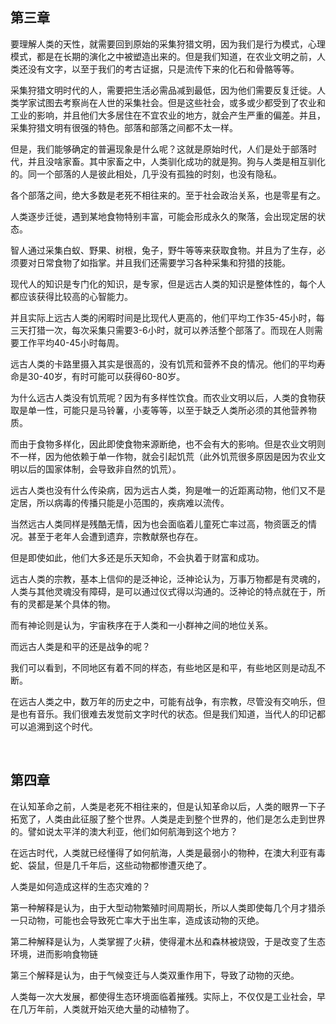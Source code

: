 <h2>第三章</h2><p data-pid="Sn_wbnQy">要理解人类的天性，就需要回到原始的采集狩猎文明，因为我们是行为模式，心理模式，都是在长期的演化之中被塑造出来的。但是我们知道，在农业文明之前，人类还没有文字，以至于我们的考古证据，只是流传下来的化石和骨骼等等。</p><p data-pid="MiIAnpV5">采集狩猎文明时代的人，需要把生活必需品减到最低，因为他们需要反复迁徙。人类学家试图去考察尚在人世的采集社会。但是这些社会，或多或少都受到了农业和工业的影响，并且他们大多居住在不宜农业的地方，就会产生严重的偏差。并且，采集狩猎文明有很强的特色。部落和部落之间都不太一样。</p><p data-pid="VLyry-Ca">但是，我们能够确定的普遍现象是什么呢？这就是原始时代，人们是处于部落时代，并且没啥家畜。其中家畜之中，人类驯化成功的就是狗。狗与人类是相互驯化的。同一个部落的人是彼此相处，几乎没有孤独的时刻，也没有隐私。</p><p data-pid="g2XI-58F">各个部落之间，绝大多数是老死不相往来的。至于社会政治关系，也是零星有之。</p><p data-pid="HQEZbF9Y">人类逐步迁徙，遇到某地食物特别丰富，可能会形成永久的聚落，会出现定居的状态。</p><p data-pid="mhkUvzX1">智人通过采集白蚁、野果、树根，兔子，野牛等等来获取食物。并且为了生存，必须要对日常食物了如指掌。并且我们还需要学习各种采集和狩猎的技能。</p><p data-pid="msCZWhmt">现代人的知识是专门化的知识，是专家，但是远古人类的知识是整体性的，每个人都应该获得比较高的心智能力。</p><p data-pid="IcFl-5ue">并且实际上远古人类的闲暇时间是比现代人更高的，他们平均工作35-45小时，每三天打猎一次，每次采集只需要3-6小时，就可以养活整个部落了。而现在人则需要工作平均40-45小时每周。</p><p data-pid="7Oa4NTMG">远古人类的卡路里摄入其实是很高的，没有饥荒和营养不良的情况。他们的平均寿命是30-40岁，有时可能可以获得60-80岁。</p><p data-pid="tt4Ag6Zm">为什么远古人类没有饥荒呢？因为有多样性饮食。而农业文明以后，人类的食物获取是单一性，可能只是马铃薯，小麦等等，以至于缺乏人类所必须的其他营养物质。</p><p data-pid="ryV2Ke1S">而由于食物多样化，因此即使食物来源断绝，也不会有大的影响。但是农业文明则不一样，因为他依赖于单一作物，就会引起饥荒（此外饥荒很多原因是因为农业文明以后的国家体制，会导致非自然的饥荒）。</p><p data-pid="3lClvdt1">远古人类也没有什么传染病，因为远古人类，狗是唯一的近距离动物，他们又不是定居，所以病毒的传播只能是小范围的，疾病难以流传。</p><p data-pid="zCn3ayXB">当然远古人类同样是残酷无情，因为也会面临着儿童死亡率过高，物资匮乏的情况。甚至于老年人会遭到遗弃，宗教献祭也存在。</p><p data-pid="p0n3_86Y">但是即使如此，他们大多还是乐天知命，不会执着于财富和成功。</p><p data-pid="_j8Rd4j9">远古人类的宗教，基本上信仰的是泛神论，泛神论认为，万事万物都是有灵魂的，人类与其他灵魂没有障碍，是可以通过仪式得以沟通的。泛神论的特点就在于，所有的灵都是某个具体的物。</p><p data-pid="GvUHs0Pz">而有神论则是认为，宇宙秩序在于人类和一小群神之间的地位关系。</p><p data-pid="6yjBEywS">而远古人类是和平的还是战争的呢？</p><p data-pid="wKBs525Q">我们可以看到，不同地区有着不同的样态，有些地区是和平，有些地区则是动乱不断。</p><p data-pid="IQ8mZKdK">在远古人类之中，数万年的历史之中，可能有战争，有宗教，尽管没有交响乐，但是也有音乐。我们很难去发觉前文字时代的状态。但是我们知道，当代人的印记都可以追溯到这个时代。</p><p><br></p><h2>第四章</h2><p data-pid="BsuZl9gp">在认知革命之前，人类是老死不相往来的，但是认知革命以后，人类的眼界一下子拓宽了，人类由此征服了整个世界。人类是走到整个世界的，他们是怎么走到世界的。譬如说太平洋的澳大利亚，他们如何航海到这个地方？</p><p data-pid="eGpGAOU8">在远古时代，人类就已经懂得了如何航海，人类是最弱小的物种，在澳大利亚有毒蛇、袋鼠，但是几千年后，这些动物都惨遭灭绝了。</p><p data-pid="JKKjkkfk">人类是如何造成这样的生态灾难的？</p><p data-pid="9mQMnWFl">第一种解释是认为，由于大型动物繁殖时间周期长，所以人类即使每几个月才猎杀一只动物，可能也会导致死亡率大于出生率，造成该动物的灭绝。</p><p data-pid="GPH81utC">第二种解释是认为，人类掌握了火耕，使得灌木丛和森林被烧毁，于是改变了生态环境，进而影响食物链</p><p data-pid="0EIhaRRh">第三个解释是认为，由于气候变迁与人类双重作用下，导致了动物的灭绝。</p><p data-pid="mRKx-gJ1">人类每一次大发展，都使得生态环境面临着摧残。实际上，不仅仅是工业社会，早在几万年前，人类就开始灭绝大量的动植物了。</p><p></p><p></p>